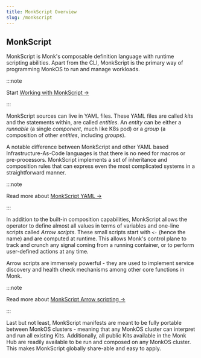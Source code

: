 ```yaml
---
title: MonkScript Overview
slug: /monkscript
---
```


## MonkScript

MonkScript is Monk's composable definition language with runtime scripting abilities. Apart from the CLI, MonkScript is the primary way of programming MonkOS to run and manage workloads.

:::note

Start [Working with MonkScript &#8594;
](working.md)

:::

MonkScript sources can live in YAML files. These YAML files are called _kits_ and the statements within, are called _entities_. An _entity_ can be either a _runnable_ (a single _component_, much like K8s pod) or a _group_ (a composition of other _entities_, including _groups_).

A notable difference between MonkScript and other YAML based Infrastructure-As-Code languages is that there is no need for macros or pre-processors. MonkScript implements a set of inheritance and composition rules that can express even the most complicated systems in a straightforward manner.

:::note

Read more about [MonkScript YAML &#8594;
](yaml/index.md)

:::

In addition to the built-in composition capabilities, MonkScript allows the operator to define almost all values in terms of variables and one-line scripts called _Arrow scripts_. These small scripts start with `<-` (hence the name) and are computed at runtime. This allows Monk's control plane to track and crunch any signal coming from a running container, or to perform user-defined actions at any time.

Arrow scripts are immensely powerful - they are used to implement service discovery and health check mechanisms among other core functions in Monk.

:::note

Read more about [MonkScript Arrow scripting &#8594;
](scripting/index.md)

:::

Last but not least, MonkScript manifests are meant to be fully portable between MonkOS clusters - meaning that any MonkOS cluster can interpret and run all existing Kits. Additionally, all public Kits available in the Monk Hub are readily available to be run and composed on any MonkOS cluster. This makes MonkScript globally share-able and easy to apply.

